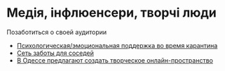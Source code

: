 # Медія, інфлюенсери, творчі люди

Позаботиться о своей аудитории

* [Психологическая/эмоциональная поддержка во время карантина](proekti/psychological-support.md)
* [Сеть заботы для соседей](proekti/dostavka-produktov-i-medikamentov.md)
* [В Одессе предлагают создать творческое онлайн-пространство](https://www.youtube.com/watch?v=YRBPhGujWHc)

